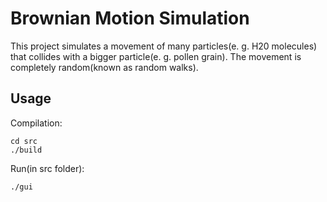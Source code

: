 # Brownian Motion Simulation

This project simulates a movement of many particles(e. g. H20 molecules) that collides with a bigger particle(e. g. pollen grain). The movement is completely random(known as random walks).

## Usage

Compilation:
```
cd src
./build
```
Run(in src folder):
```
./gui
```
